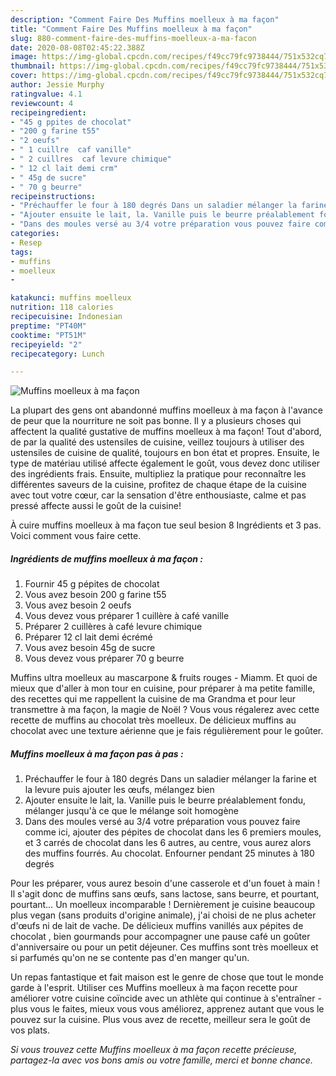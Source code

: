 ```yaml
---
description: "Comment Faire Des Muffins moelleux à ma façon"
title: "Comment Faire Des Muffins moelleux à ma façon"
slug: 880-comment-faire-des-muffins-moelleux-a-ma-facon
date: 2020-08-08T02:45:22.388Z
image: https://img-global.cpcdn.com/recipes/f49cc79fc9738444/751x532cq70/muffins-moelleux-a-ma-facon-photo-principale-de-la-recette.jpg
thumbnail: https://img-global.cpcdn.com/recipes/f49cc79fc9738444/751x532cq70/muffins-moelleux-a-ma-facon-photo-principale-de-la-recette.jpg
cover: https://img-global.cpcdn.com/recipes/f49cc79fc9738444/751x532cq70/muffins-moelleux-a-ma-facon-photo-principale-de-la-recette.jpg
author: Jessie Murphy
ratingvalue: 4.1
reviewcount: 4
recipeingredient:
- "45 g ppites de chocolat"
- "200 g farine t55"
- "2 oeufs"
- " 1 cuillre  caf vanille"
- " 2 cuillres  caf levure chimique"
- " 12 cl lait demi crm"
- " 45g de sucre"
- " 70 g beurre"
recipeinstructions:
- "Préchauffer le four à 180 degrés Dans un saladier mélanger la farine et la levure puis ajouter les œufs, mélangez bien"
- "Ajouter ensuite le lait, la. Vanille puis le beurre préalablement fondu, mélanger jusqu&#39;à ce que le mélange soit homogène"
- "Dans des moules versé au 3/4 votre préparation vous pouvez faire comme ici, ajouter des pépites de chocolat dans les 6 premiers moules, et 3 carrés de chocolat dans les 6 autres, au centre, vous aurez alors des muffins fourrés. Au chocolat. Enfourner pendant 25 minutes à 180 degrés"
categories:
- Resep
tags:
- muffins
- moelleux
- 

katakunci: muffins moelleux  
nutrition: 118 calories
recipecuisine: Indonesian
preptime: "PT40M"
cooktime: "PT51M"
recipeyield: "2"
recipecategory: Lunch

---
```



![Muffins moelleux à ma façon](https://img-global.cpcdn.com/recipes/f49cc79fc9738444/751x532cq70/muffins-moelleux-a-ma-facon-photo-principale-de-la-recette.jpg)

La plupart des gens ont abandonné muffins moelleux à ma façon à l'avance de peur que la nourriture ne soit pas bonne. Il y a plusieurs choses qui affectent la qualité gustative de muffins moelleux à ma façon! Tout d'abord, de par la qualité des ustensiles de cuisine, veillez toujours à utiliser des ustensiles de cuisine de qualité, toujours en bon état et propres. Ensuite, le type de matériau utilisé affecte également le goût, vous devez donc utiliser des ingrédients frais. Ensuite, multipliez la pratique pour reconnaître les différentes saveurs de la cuisine, profitez de chaque étape de la cuisine avec tout votre cœur, car la sensation d'être enthousiaste, calme et pas pressé affecte aussi le goût de la cuisine!

<!--inarticleads1-->

À cuire muffins moelleux à ma façon tue seul besion 8 Ingrédients et 3 pas. Voici comment vous faire cette.

##### Ingrédients de muffins moelleux à ma façon :

1. Fournir 45 g pépites de chocolat
1. Vous avez besoin 200 g farine t55
1. Vous avez besoin 2 oeufs
1. Vous devez vous préparer  1 cuillère à café vanille
1. Préparer  2 cuillères à café levure chimique
1. Préparer  12 cl lait demi écrémé
1. Vous avez besoin  45g de sucre
1. Vous devez vous préparer  70 g beurre


Muffins ultra moelleux au mascarpone &amp; fruits rouges - Miamm. Et quoi de mieux que d&#39;aller à mon tour en cuisine, pour préparer à ma petite famille, des recettes qui me rappellent la cuisine de ma Grandma et pour leur transmettre à ma façon, la magie de Noël ? Vous vous régalerez avec cette recette de muffins au chocolat très moelleux. De délicieux muffins au chocolat avec une texture aérienne que je fais régulièrement pour le goûter. 

<!--inarticleads2-->

##### Muffins moelleux à ma façon pas à pas :

1. Préchauffer le four à 180 degrés Dans un saladier mélanger la farine et la levure puis ajouter les œufs, mélangez bien
1. Ajouter ensuite le lait, la. Vanille puis le beurre préalablement fondu, mélanger jusqu&#39;à ce que le mélange soit homogène
1. Dans des moules versé au 3/4 votre préparation vous pouvez faire comme ici, ajouter des pépites de chocolat dans les 6 premiers moules, et 3 carrés de chocolat dans les 6 autres, au centre, vous aurez alors des muffins fourrés. Au chocolat. Enfourner pendant 25 minutes à 180 degrés


Pour les préparer, vous aurez besoin d&#39;une casserole et d&#39;un fouet à main ! Il s&#39;agit donc de muffins sans œufs, sans lactose, sans beurre, et pourtant, pourtant… Un moelleux incomparable ! Dernièrement je cuisine beaucoup plus vegan (sans produits d&#39;origine animale), j&#39;ai choisi de ne plus acheter d&#39;œufs ni de lait de vache. De délicieux muffins vanillés aux pépites de chocolat , bien gourmands pour accompagner une pause café un goûter d&#39;anniversaire ou pour un petit déjeuner. Ces muffins sont très moelleux et si parfumés qu&#39;on ne se contente pas d&#39;en manger qu&#39;un. 

<!--inarticleads1-->

<p>
Un repas fantastique et fait maison est le genre de chose que tout le monde garde à l'esprit. Utiliser ces Muffins moelleux à ma façon recette pour améliorer votre cuisine coïncide avec un athlète qui continue à s'entraîner - plus vous le faites, mieux vous vous améliorez, apprenez autant que vous le pouvez sur la cuisine. Plus vous avez de recette, meilleur sera le goût de vos plats.
</p>

<p>
<i>Si vous trouvez cette Muffins moelleux à ma façon recette précieuse, partagez-la avec vos bons amis ou votre famille, merci et bonne chance.</i>
</p>
